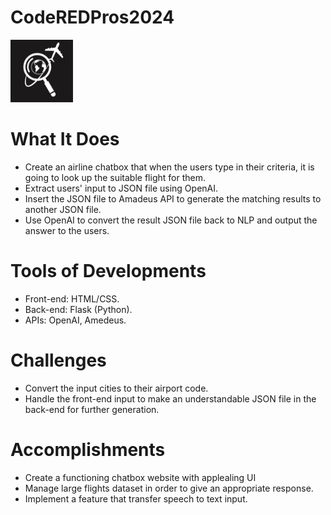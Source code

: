 # CodeREDPros2024

<img src="https://github.com/conan-nhat-nguyen/CodeREDPros2024/blob/main/icon.jpg" width="100" height="100">



# What It Does
- Create an airline chatbox that when the users type in their criteria, it is going to look up the suitable flight for them.
- Extract users' input to JSON file using OpenAI.
- Insert the JSON file to Amadeus API to generate the matching results to another JSON file.
- Use OpenAI to convert the result JSON file back to NLP and output the answer to the users.

# Tools of Developments
- Front-end: HTML/CSS.
- Back-end: Flask (Python).
- APIs: OpenAI, Amedeus.

# Challenges
- Convert the input cities to their airport code.
- Handle the front-end input to make an understandable JSON file in the back-end for further generation.

# Accomplishments
- Create a functioning chatbox website with applealing UI
- Manage large flights dataset in order to give an appropriate response.
- Implement a feature that transfer speech to text input.
